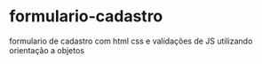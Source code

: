 # formulario-cadastro
 formulario de cadastro com html css e validações de JS utilizando orientação a objetos
